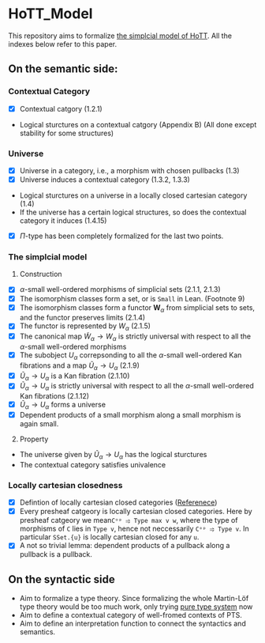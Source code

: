 # HoTT_Model

This repository aims to formalize [the simplcial model of HoTT](https://arxiv.org/abs/1211.2851). All the indexes below refer to this paper.

## On the semantic side:

### Contextual Category
- [x] Contextual catgory (1.2.1)
- Logical sturctures on a contextual catgory (Appendix B) (All done except stability for some structures)

### Universe
- [x] Universe in a category, i.e., a morphism with chosen pullbacks (1.3)
- [x] Universe induces a contextual category (1.3.2, 1.3.3)
- Logical sturctures on a universe in a locally closed cartesian category (1.4)
- If the universe has a certain logical structures, so does the contextual category it induces (1.4.15)

- [x] $\Pi$-type has been completely formalized for the last two points.

### The simplcial model
1. Construction
- [x] $\alpha$-small well-ordered morphisms of simplicial sets (2.1.1, 2.1.3)
- [x] The isomorphism classes form a set, or is `Small` in Lean. (Footnote 9)
- [x] The isomorphism classes form a functor $\mathbf W_{\alpha}$ from simplicial sets to sets, and the functor preserves limits (2.1.4)
- [x] The functor is represented by $W_\alpha$ (2.1.5)
- [x] The canonical map $\tilde W_\alpha \to W_\alpha$ is strictly universal with respect to all the $\alpha$-small well-ordered morphisms
- [x] The subobject $U_\alpha$ correpsonding to all the $\alpha$-small well-ordered Kan fibrations and a map $\tilde U_\alpha \to U_\alpha$ (2.1.9)
- [x] $\tilde U_\alpha \to U_\alpha$ is a Kan fibration (2.1.10)
- [x] $\tilde U_\alpha \to U_\alpha$ is strictly universal with respect to all the $\alpha$-small well-ordered Kan fibrations (2.1.12)
- [x] $\tilde U_\alpha \to U_\alpha$ forms a universe
- [x] Dependent products of a small morphism along a small morphism is again small.

2. Property
- The universe given by $\tilde U_\alpha \to U_\alpha$ has the logical sturctures
- The contextual category satisfies univalence

### Locally cartesian closedness
- [x] Defintion of locally cartesian closed categories ([Referenece](https://github.com/sinhp/Poly))
- [x] Every presheaf catgeory is locally cartesian closed categories. Here by presheaf catgeory we mean`Cᵒᵖ ⥤ Type max v w`, where the type of morphisms of `C` lies in `Type v`, hence not neccessarily `Cᵒᵖ ⥤ Type v`. In particular `SSet.{u}` is locally cartesian closed for any `u`.
- [x] A not so trivial lemma: dependent products of a pullback along a pullback is a pullback.

## On the syntactic side
- Aim to formalize a type theory. Since formalizing the whole Martin-Löf type theory would be too much work, only
	trying [pure type system](https://ncatlab.org/nlab/show/pure+type+system) now
- Aim to define a contextual category of well-fromed contexts of PTS.
- Aim to define an interpretation function to connect the syntactics and semantics.
